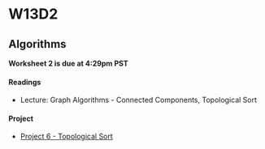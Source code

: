# W13D2

## Algorithms

__Worksheet 2 is due at 4:29pm PST__

#### Readings
* Lecture: Graph Algorithms - Connected Components, Topological Sort

#### Project
* [Project 6 - Topological Sort](./algorithms/w13d2/project6)
